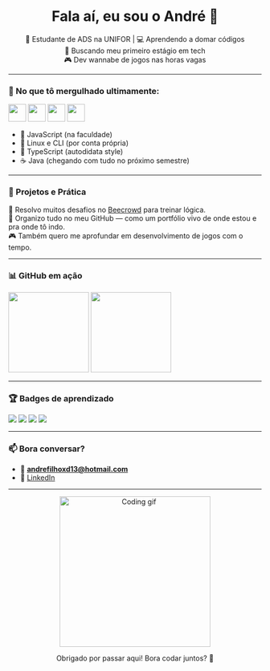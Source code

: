 <h1 align="center">Fala aí, eu sou o André 👋</h1>

<p align="center">
  🎯 Estudante de ADS na UNIFOR | 💻 Aprendendo a domar códigos <br>
  🚀 Buscando meu primeiro estágio em tech <br>
  🎮 Dev wannabe de jogos nas horas vagas
</p>

---

### 🧠 No que tô mergulhado ultimamente:

<p align="left">
  <img src="https://cdn.jsdelivr.net/gh/devicons/devicon/icons/javascript/javascript-original.svg" width="35"/>
  <img src="https://cdn.jsdelivr.net/gh/devicons/devicon/icons/typescript/typescript-original.svg" width="35"/>
  <img src="https://cdn.jsdelivr.net/gh/devicons/devicon/icons/java/java-original.svg" width="35"/>
  <img src="https://cdn.jsdelivr.net/gh/devicons/devicon/icons/linux/linux-original.svg" width="35"/>
</p>

- 📘 JavaScript (na faculdade)
- 🐧 Linux e CLI (por conta própria)
- 💙 TypeScript (autodidata style)
- ☕ Java (chegando com tudo no próximo semestre)

---

### 💼 Projetos e Prática

🧩 Resolvo muitos desafios no [Beecrowd](https://www.beecrowd.com.br/) para treinar lógica.  
🚧 Organizo tudo no meu GitHub — como um portfólio vivo de onde estou e pra onde tô indo.  
🎮 Também quero me aprofundar em desenvolvimento de jogos com o tempo.

---

### 📊 GitHub em ação

<p align="left">
  <img height="160em" src="https://github-readme-stats.vercel.app/api?username=andrefrota10&show_icons=true&theme=tokyonight"/>
  <img height="160em" src="https://github-readme-stats.vercel.app/api/top-langs/?username=andrefrota10&layout=compact&theme=tokyonight"/>
</p>

---

### 🏆 Badges de aprendizado

<p align="left">
  <img src="https://img.shields.io/badge/JavaScript-Aprendendo-yellow?style=for-the-badge&logo=javascript" />
  <img src="https://img.shields.io/badge/TypeScript-Estudando-blue?style=for-the-badge&logo=typescript" />
  <img src="https://img.shields.io/badge/Linux-Hackeando_terminal-black?style=for-the-badge&logo=linux" />
  <img src="https://img.shields.io/badge/Java-Vem_aí-orange?style=for-the-badge&logo=java" />
</p>

---

### 📫 Bora conversar?

- 📧 **andrefilhoxd13@hotmail.com**
- 💼 [LinkedIn](https://www.linkedin.com/in/andre-frota-005145354)

---

<p align="center">
  <img src="https://media.giphy.com/media/qgQUggAC3Pfv687qPC/giphy.gif" width="300" alt="Coding gif" />
</p>

<p align="center">
  Obrigado por passar aqui! Bora codar juntos? 🤝
</p>
